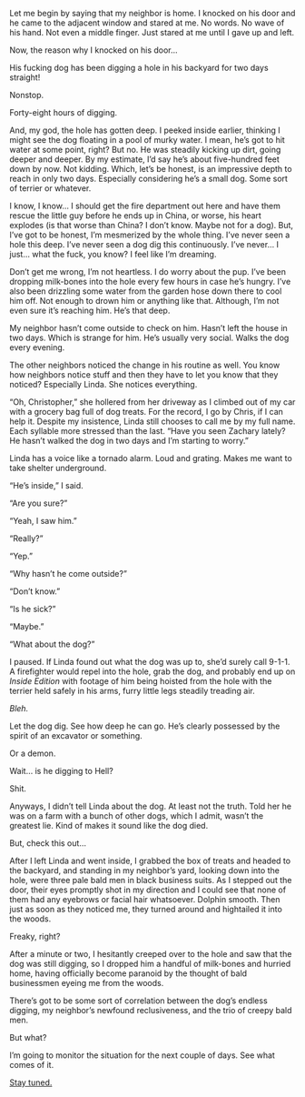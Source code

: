 Let me begin by saying that my neighbor is home. I knocked on his door and he came to the adjacent window and stared at me. No words. No wave of his hand. Not even a middle finger. Just stared at me until I gave up and left.

Now, the reason why I knocked on his door…

His fucking dog has been digging a hole in his backyard for two days straight!

Nonstop.

Forty-eight hours of digging. 

And, my god, the hole has gotten deep. I peeked inside earlier, thinking I might see the dog floating in a pool of murky water. I mean, he’s got to hit water at some point, right? But no. He was steadily kicking up dirt, going deeper and deeper. By my estimate, I’d say he’s about five-hundred feet down by now. Not kidding. Which, let’s be honest, is an impressive depth to reach in only two days. Especially considering he’s a small dog. Some sort of terrier or whatever.

I know, I know… I should get the fire department out here and have them rescue the little guy before he ends up in China, or worse, his heart explodes (is that worse than China? I don’t know. Maybe not for a dog). But, I’ve got to be honest, I’m mesmerized by the whole thing. I’ve never seen a hole this deep. I’ve never seen a dog dig this continuously. I’ve never… I just… what the fuck, you know? I feel like I’m dreaming.

Don’t get me wrong, I’m not heartless. I do worry about the pup. I’ve been dropping milk-bones into the hole every few hours in case he’s hungry. I’ve also been drizzling some water from the garden hose down there to cool him off. Not enough to drown him or anything like that. Although, I’m not even sure it’s reaching him. He’s that deep.

My neighbor hasn’t come outside to check on him. Hasn’t left the house in two days. Which is strange for him. He’s usually very social. Walks the dog every evening.

The other neighbors noticed the change in his routine as well. You know how neighbors notice stuff and then they have to let you know that they noticed? Especially Linda. She notices everything.

“Oh, Christopher,” she hollered from her driveway as I climbed out of my car with a grocery bag full of dog treats. For the record, I go by Chris, if I can help it. Despite my insistence, Linda still chooses to call me by my full name. Each syllable more stressed than the last. “Have you seen Zachary lately? He hasn’t walked the dog in two days and I’m starting to worry.”

Linda has a voice like a tornado alarm. Loud and grating. Makes me want to take shelter underground.

“He’s inside,” I said.

“Are you sure?”

“Yeah, I saw him.”

“Really?”

“Yep.”

“Why hasn’t he come outside?”

“Don’t know.”

“Is he sick?”

“Maybe.”

“What about the dog?”

I paused. If Linda found out what the dog was up to, she’d surely call 9-1-1. A firefighter would repel into the hole, grab the dog, and probably end up on *Inside Edition* with footage of him being hoisted from the hole with the terrier held safely in his arms, furry little legs steadily treading air.

*Bleh.*

Let the dog dig. See how deep he can go. He’s clearly possessed by the spirit of an excavator or something.

Or a demon.

Wait… is he digging to Hell? 

Shit.

Anyways, I didn’t tell Linda about the dog. At least not the truth. Told her he was on a farm with a bunch of other dogs, which I admit, wasn’t the greatest lie. Kind of makes it sound like the dog died.

But, check this out…

After I left Linda and went inside, I grabbed the box of treats and headed to the backyard, and standing in my neighbor’s yard, looking down into the hole, were three pale bald men in black business suits. As I stepped out the door, their eyes promptly shot in my direction and I could see that none of them had any eyebrows or facial hair whatsoever. Dolphin smooth. Then just as soon as they noticed me, they turned around and hightailed it into the woods.

Freaky, right?

After a minute or two, I hesitantly creeped over to the hole and saw that the dog was still digging, so I dropped him a handful of milk-bones and hurried home, having officially become paranoid by the thought of bald businessmen eyeing me from the woods.

There’s got to be some sort of correlation between the dog’s endless digging, my neighbor’s newfound reclusiveness, and the trio of creepy bald men. 

But what?

I’m going to monitor the situation for the next couple of days. See what comes of it.

[Stay tuned.](https://www.reddit.com/user/FishermanTales/comments/qjvwoi/subscribe_to_rfishermantales/?utm_source=share&utm_medium=ios_app&utm_name=iossmf)